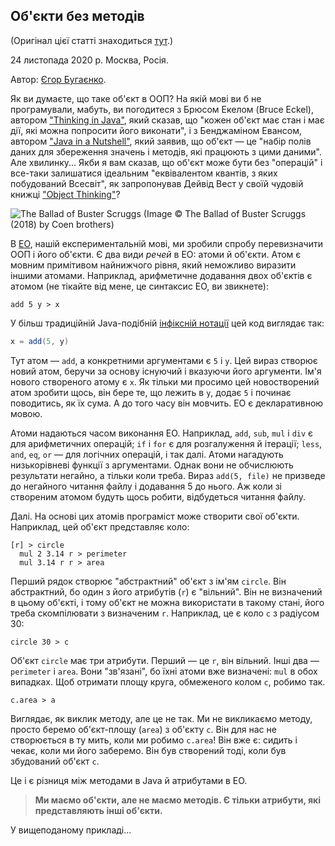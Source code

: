 ## Об'єкти без методів

(Оригінал цієї статті знаходиться [тут](https://www.yegor256.com/2020/11/24/objects-without-methods.html).)

24 листопада 2020 р. Москва, Росія.

Автор: [Єгор Бугаєнко](https://www.yegor256.com).

Як ви думаєте, що таке об'єкт в ООП? На якій мові ви б не програмували, мабуть, ви погодитеся з Брюсом Екелом (Bruce Eckel), автором ["Thinking in Java"](https://amzn.to/3pRHv1Q), який сказав, що "кожен об'єкт має стан і має дії, які можна попросити його виконати", і з Бенджаміном Евансом, автором ["Java in a Nutshell"](https://amzn.to/35uKVPU), який заявив, що об'єкт — це "набір полів даних для збереження значень і методів, які працюють з цими даними". Але хвилинку... Якби я вам сказав, що об'єкт може бути без "операцій" і все-таки залишатися ідеальним "еквівалентом квантів, з яких побудований Всесвіт", як запропонував Дейвід Вест у своїй чудовій книжці ["Object Thinking"](https://amzn.to/3kuXHlL)?

![The Ballad of Buster Scruggs](/the-ballad-of-buster-scruggs.jpg)
(Image :copyright: The Ballad of Buster Scruggs (2018) by Coen brothers)

В [EO](https://www.eolang.org/), нашій експериментальній мові, ми зробили спробу перевизначити ООП і його об'єкти. Є два види *речей* в EO: атоми й об'єкти. Атом є мовним примітивом найнижчого рівня, який неможливо виразити іншими атомами. Наприклад, арифметичне додавання двох об'єктів є атомом (не тікайте від мене, це синтаксис EO, ви звикнете):

```
add 5 y > x
```

У більш традиційній Java-подібній [інфіксній нотації](https://uk.wikipedia.org/wiki/%D0%86%D0%BD%D1%84%D1%96%D0%BA%D1%81%D0%BD%D0%B0_%D0%BD%D0%BE%D1%82%D0%B0%D1%86%D1%96%D1%8F) цей код виглядає так:

```java
x = add(5, y)
```

Тут атом — `add`, а конкретними аргументами є `5` і `y`. Цей вираз створює новий атом, беручи за основу існуючий і вказуючи його аргументи. Ім'я нового створеного атому є `x`. Як тільки ми просимо цей новостворений атом зробити щось, він бере те, що лежить в `y`, додає `5` і починає поводитись, як їх сума. А до того часу він мовчить. EO є декларативною мовою.

Атоми надаються часом виконання EO. Наприклад, `add`, `sub`, `mul` і `div` є для арифметичних операцій; `if` і `for` є для розгалуження й ітерації; `less`, `and`, `eq`, `or` — для логічних операцій, і так далі. Атоми нагадують низькорівневі функції з аргументами. Однак вони не обчислюють результати негайно, а тільки коли треба. Вираз `add(5, file)` не призведе до негайного читання файлу і додавання 5 до нього. Аж коли зі створеним атомом будуть щось робити, відбудеться читання файлу.

Далі. На основі цих атомів програміст може створити свої об'єкти. Наприклад, цей об'єкт представляє коло:

```
[r] > circle
  mul 2 3.14 r > perimeter
  mul 3.14 r r > area
```

Перший рядок створює "абстрактний" об'єкт з ім'ям `circle`. Він абстрактний, бо один з його атрибутів (`r`) є "вільний". Він не визначений в цьому об'єкті, і тому об'єкт не можна використати в такому стані, його треба скомпілювати з визначеним `r`. Наприклад, це є коло `c` з радіусом 30:

```
circle 30 > c
```

Об'єкт `circle` має три атрибути. Перший — це `r`, він вільний. Інші два — `perimeter` і `area`. Вони "зв'язані", бо їхні атоми вже визначені: `mul` в обох випадках. Щоб отримати площу круга, обмеженого колом `c`, робимо так.

```
c.area > a
```

Виглядає, як виклик методу, але це не так. Ми не викликаємо методу, просто беремо об'єкт-площу (`area`) з об'єкту `c`. Він для нас не створюється в ту мить, коли ми робимо `c.area`! Він вже є: сидить і чекає, коли ми його заберемо. Він був створений тоді, коли був збудований об'єкт `c`.

Це і є різниця між методами в Java й атрибутами в EO.

> **Ми маємо об'єкти, але не маємо методів. Є тільки атрибути, які представляють інші об'єкти.**

У вищеподаному прикладі...
